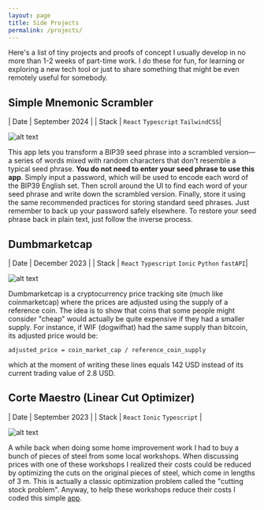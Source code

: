 ```yaml
---
layout: page
title: Side Projects
permalink: /projects/
---
```


Here's a list of tiny projects and proofs of concept I usually develop in no more than 1-2 weeks of part-time work. I do these for fun, for learning or exploring a new tech tool or just to
share something that might be even remotely useful for somebody.

## Simple Mnemonic Scrambler

| Date | September 2024 |
| Stack | `React` `Typescript` `TailwindCSS`|

![alt text](../assets/mnemonic-scrambler.png)

This app lets you transform a BIP39 seed phrase into a scrambled version—a series of words mixed with random characters that don't resemble a typical seed phrase.
**You do not need to enter your seed phrase to use this app**. Simply input a password, which will be used to encode each word of the BIP39 English set.
Then scroll around the UI to find each word of your seed phrase and write down the scrambled version. Finally, store it using the same recommended practices for storing standard seed phrases.
Just remember to back up your password safely elsewhere.
To restore your seed phrase back in plain text, just follow the inverse process.

## Dumbmarketcap

| Date | December 2023 |
| Stack | `React` `Typescript` `Ionic` `Python` `fastAPI`|

![alt text](../assets/dmc.png)

Dumbmarketcap is a cryptocurrency price tracking site (much like coinmarketcap) where the prices are adjusted using the supply of a reference coin.
The idea is to show that coins that some people might consider "cheap" would actually be quite expensive if they had a smaller supply. For instance,
if WIF (dogwifhat) had the same supply than bitcoin, its adjusted price would be:

```
adjusted_price = coin_market_cap / reference_coin_supply
```

which at the moment of writing these lines equals 142 USD instead of its current trading value of 2.8 USD.

## Corte Maestro (Linear Cut Optimizer)

| Date | September 2023 |
| Stack | `React` `Ionic` `Typescript` |

![alt text](../assets/corte-maestro.png)

A while back when doing some home improvement work I had to buy a bunch of pieces of steel from some local workshops. When discussing prices with one
of these workshops I realized their costs could be reduced by optimizing the cuts on the original pieces of steel, which come in lengths of 3 m. This is actually a classic optimization
problem called the "cutting stock problem". Anyway, to help these workshops reduce their costs I coded this simple [app](https://corte-maestro.vercel.app/app).
